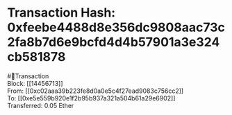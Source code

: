 
Transaction Hash: 0xfeebe4488d8e356dc9808aac73c2fa8b7d6e9bcfd4d4b57901a3e324cb581878
====================================================================================
  
#💸Transaction  
Block: [[14456713]]  
From: [[0xc02aaa39b223fe8d0a0e5c4f27ead9083c756cc2]]  
To: [[0xe5e559b920e1f2b95b937a321a504b61a29e6902]]  
Transferred: 0.05 Ether